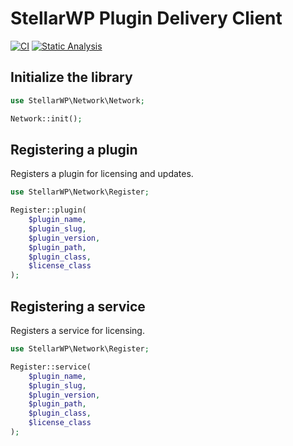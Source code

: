 # StellarWP Plugin Delivery Client

[![CI](https://github.com/the-events-calendar/stellar-network-client/workflows/CI/badge.svg)](https://github.com/the-events-calendar/stellar-network-client/actions?query=branch%3Amain) [![Static Analysis](https://github.com/the-events-calendar/stellar-network-client/actions/workflows/static-analysis.yml/badge.svg)](https://github.com/the-events-calendar/stellar-network-client/actions/workflows/static-analysis.yml)

## Initialize the library

```php
use StellarWP\Network\Network;

Network::init();
```

## Registering a plugin

Registers a plugin for licensing and updates.

```php
use StellarWP\Network\Register;

Register::plugin(
	$plugin_name,
	$plugin_slug,
	$plugin_version,
	$plugin_path,
	$plugin_class,
	$license_class
);
```

## Registering a service

Registers a service for licensing.

```php
use StellarWP\Network\Register;

Register::service(
	$plugin_name,
	$plugin_slug,
	$plugin_version,
	$plugin_path,
	$plugin_class,
	$license_class
);
```
